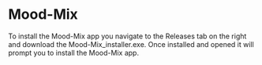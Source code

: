 # Mood-Mix
To install the Mood-Mix app you navigate to the Releases tab on the right and download the Mood-Mix_installer.exe. Once installed and opened it will prompt you to install the Mood-Mix app.
